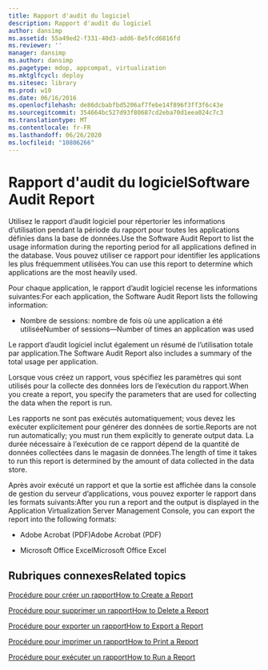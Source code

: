 ```yaml
---
title: Rapport d'audit du logiciel
description: Rapport d'audit du logiciel
author: dansimp
ms.assetid: 55a49ed2-f331-40d3-add6-8e5fcd6816fd
ms.reviewer: ''
manager: dansimp
ms.author: dansimp
ms.pagetype: mdop, appcompat, virtualization
ms.mktglfcycl: deploy
ms.sitesec: library
ms.prod: w10
ms.date: 06/16/2016
ms.openlocfilehash: de86dcbabfbd5206af7febe14f896f3ff3f6c43e
ms.sourcegitcommit: 354664bc527d93f80687cd2eba70d1eea024c7c3
ms.translationtype: MT
ms.contentlocale: fr-FR
ms.lasthandoff: 06/26/2020
ms.locfileid: "10806266"
---
```

# <span data-ttu-id="7f369-103">Rapport d'audit du logiciel</span><span class="sxs-lookup"><span data-stu-id="7f369-103">Software Audit Report</span></span>


<span data-ttu-id="7f369-104">Utilisez le rapport d’audit logiciel pour répertorier les informations d’utilisation pendant la période du rapport pour toutes les applications définies dans la base de données.</span><span class="sxs-lookup"><span data-stu-id="7f369-104">Use the Software Audit Report to list the usage information during the reporting period for all applications defined in the database.</span></span> <span data-ttu-id="7f369-105">Vous pouvez utiliser ce rapport pour identifier les applications les plus fréquemment utilisées.</span><span class="sxs-lookup"><span data-stu-id="7f369-105">You can use this report to determine which applications are the most heavily used.</span></span>

<span data-ttu-id="7f369-106">Pour chaque application, le rapport d’audit logiciel recense les informations suivantes:</span><span class="sxs-lookup"><span data-stu-id="7f369-106">For each application, the Software Audit Report lists the following information:</span></span>

-   <span data-ttu-id="7f369-107">Nombre de sessions: nombre de fois où une application a été utilisée</span><span class="sxs-lookup"><span data-stu-id="7f369-107">Number of sessions—Number of times an application was used</span></span>

<span data-ttu-id="7f369-108">Le rapport d’audit logiciel inclut également un résumé de l’utilisation totale par application.</span><span class="sxs-lookup"><span data-stu-id="7f369-108">The Software Audit Report also includes a summary of the total usage per application.</span></span>

<span data-ttu-id="7f369-109">Lorsque vous créez un rapport, vous spécifiez les paramètres qui sont utilisés pour la collecte des données lors de l’exécution du rapport.</span><span class="sxs-lookup"><span data-stu-id="7f369-109">When you create a report, you specify the parameters that are used for collecting the data when the report is run.</span></span>

<span data-ttu-id="7f369-110">Les rapports ne sont pas exécutés automatiquement; vous devez les exécuter explicitement pour générer des données de sortie.</span><span class="sxs-lookup"><span data-stu-id="7f369-110">Reports are not run automatically; you must run them explicitly to generate output data.</span></span> <span data-ttu-id="7f369-111">La durée nécessaire à l’exécution de ce rapport dépend de la quantité de données collectées dans le magasin de données.</span><span class="sxs-lookup"><span data-stu-id="7f369-111">The length of time it takes to run this report is determined by the amount of data collected in the data store.</span></span>

<span data-ttu-id="7f369-112">Après avoir exécuté un rapport et que la sortie est affichée dans la console de gestion du serveur d’applications, vous pouvez exporter le rapport dans les formats suivants:</span><span class="sxs-lookup"><span data-stu-id="7f369-112">After you run a report and the output is displayed in the Application Virtualization Server Management Console, you can export the report into the following formats:</span></span>

-   <span data-ttu-id="7f369-113">Adobe Acrobat (PDF)</span><span class="sxs-lookup"><span data-stu-id="7f369-113">Adobe Acrobat (PDF)</span></span>

-   <span data-ttu-id="7f369-114">Microsoft Office Excel</span><span class="sxs-lookup"><span data-stu-id="7f369-114">Microsoft Office Excel</span></span>

## <span data-ttu-id="7f369-115">Rubriques connexes</span><span class="sxs-lookup"><span data-stu-id="7f369-115">Related topics</span></span>


[<span data-ttu-id="7f369-116">Procédure pour créer un rapport</span><span class="sxs-lookup"><span data-stu-id="7f369-116">How to Create a Report</span></span>](how-to-create-a-reportserver.md)

[<span data-ttu-id="7f369-117">Procédure pour supprimer un rapport</span><span class="sxs-lookup"><span data-stu-id="7f369-117">How to Delete a Report</span></span>](how-to-delete-a-reportserver.md)

[<span data-ttu-id="7f369-118">Procédure pour exporter un rapport</span><span class="sxs-lookup"><span data-stu-id="7f369-118">How to Export a Report</span></span>](how-to-export-a-reportserver.md)

[<span data-ttu-id="7f369-119">Procédure pour imprimer un rapport</span><span class="sxs-lookup"><span data-stu-id="7f369-119">How to Print a Report</span></span>](how-to-print-a-reportserver.md)

[<span data-ttu-id="7f369-120">Procédure pour exécuter un rapport</span><span class="sxs-lookup"><span data-stu-id="7f369-120">How to Run a Report</span></span>](how-to-run-a-reportserver.md)

 

 





